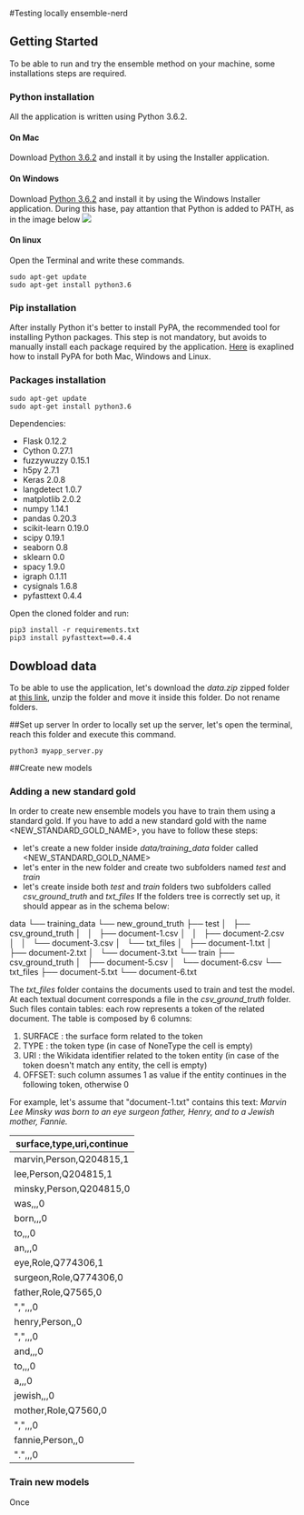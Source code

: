 #Testing locally ensemble-nerd


## Getting Started
To be able to run and try the ensemble method on your machine, some installations steps are required.

### Python installation
All the application is written using Python 3.6.2.

#### On Mac
Download [Python 3.6.2](https://www.python.org/ftp/python/3.6.4/python-3.6.4-macosx10.6.pkg) and install it by using the Installer application.

#### On Windows
Download [Python 3.6.2](https://www.python.org/ftp/python/3.6.4/python-3.6.4-macosx10.6.pkg) and install it by using the Windows Installer application. During this hase, pay attantion that Python is added to PATH, as in the image below
![](https://i.stack.imgur.com/CCXQG.jpg)

#### On linux
Open the Terminal and write these commands.
```
sudo apt-get update
sudo apt-get install python3.6
```

### Pip installation
After instally Python it's better to install PyPA, the recommended tool for installing Python packages. This step is not mandatory, but avoids to manually install each package required by the application. [Here](https://www.makeuseof.com/tag/install-pip-for-python/) is exaplined how to install PyPA for both Mac, Windows and Linux.

### Packages installation

```
sudo apt-get update
sudo apt-get install python3.6
```

Dependencies:
* Flask 0.12.2
* Cython 0.27.1
* fuzzywuzzy 0.15.1
* h5py 2.7.1
* Keras 2.0.8
* langdetect 1.0.7
* matplotlib 2.0.2
* numpy 1.14.1
* pandas 0.20.3
* scikit-learn 0.19.0
* scipy 0.19.1
* seaborn 0.8
* sklearn 0.0
* spacy 1.9.0 
* igraph 0.1.11
* cysignals 1.6.8
* pyfasttext 0.4.4

Open the cloned folder and run:

```
pip3 install -r requirements.txt
pip3 install pyfasttext==0.4.4
```

## Dowbload data
To be able to use the application, let's download the *data.zip* zipped folder at [this link](https://fil.email/OV1IYgGb), unzip the folder and move it inside this folder. Do not rename folders.

##Set up server
In order to locally set up the server, let's open the terminal, reach this folder and execute this command.
```
python3 myapp_server.py
```

##Create new models

### Adding a new standard gold
In order to create new ensemble models you have to train them using a standard gold. 
If you have to add a new standard gold with the name <NEW_STANDARD_GOLD_NAME>, you have to follow these steps:
* let's create a new folder inside *data/training_data* folder called <NEW_STANDARD_GOLD_NAME>
* let's enter in the new folder and create two subfolders named *test* and *train*
* let's create inside both  *test* and *train* folders two subfolders called *csv_ground_truth* and *txt_files*
If the folders tree is correctly set up, it should appear as in the schema below: 

data
└── training_data
    └── new_ground_truth
        ├── test
        │   ├── csv_ground_truth
        │   │   ├── document-1.csv
        │   │   ├── document-2.csv
        │   │   └── document-3.csv
        │   └── txt_files
        │       ├── document-1.txt
        │       ├── document-2.txt
        │       └── document-3.txt
        └── train
            ├── csv_ground_truth
            │   ├── document-5.csv
            │   └── document-6.csv
            └── txt_files
                ├── document-5.txt
                └── document-6.txt
                
The *txt_files* folder contains the documents used to train and test the model. 
At each textual document corresponds a file in the *csv_ground_truth* folder. 
Such files contain tables: each row represents a token of the related document. The table is composed by 6 columns:

1. SURFACE : the surface form related to the token
1. TYPE : the token type (in case of NoneType the cell is empty)
1. URI : the Wikidata identifier related to the token  entity (in case of the token doesn't match any entity, the cell is empty)
1. OFFSET: such column assumes 1 as value if the entity continues in the following token, otherwise 0


For example, let's assume that "document-1.txt" contains this text: 
*Marvin Lee Minsky was born to an eye surgeon father, Henry, and to a Jewish mother, Fannie.*

| surface,type,uri,continue | 
|---------------------------| 
| marvin,Person,Q204815,1   | 
| lee,Person,Q204815,1      | 
| minsky,Person,Q204815,0   | 
| was,,,0                   | 
| born,,,0                  | 
| to,,,0                    | 
| an,,,0                    | 
| eye,Role,Q774306,1        | 
| surgeon,Role,Q774306,0    | 
| father,Role,Q7565,0       | 
| ",",,,0                   | 
| henry,Person,,0           | 
| ",",,,0                   | 
| and,,,0                   | 
| to,,,0                    | 
| a,,,0                     | 
| jewish,,,0                | 
| mother,Role,Q7560,0       | 
| ",",,,0                   | 
| fannie,Person,,0          | 
| ".",,,0                   | 

### Train new models
Once 
